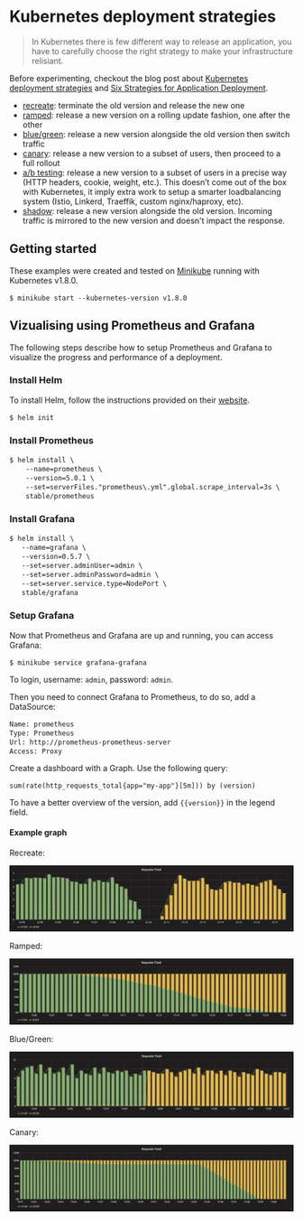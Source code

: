 Kubernetes deployment strategies
================================

> In Kubernetes there is few different way to release an application, you have
to carefully choose the right strategy to make your infrastructure relisiant.

Before experimenting, checkout the blog post about
[Kubernetes deployment strategies](https://container-solutions.com/kubernetes-deployment-strategies/)
and [Six Strategies for Application Deployment](https://thenewstack.io/deployment-strategies/).

- [recreate](recreate/README.md): terminate the old version and release the new
  one
- [ramped](ramped/README.md): release a new version on a rolling update fashion,
  one after the other
- [blue/green](blue-green/README.md): release a new version alongside the old
  version then switch traffic
- [canary](canary/README.md): release a new version to a subset of users, then
  proceed to a full rollout
- [a/b testing](ab-testing/README.md): release a new version to a subset of
  users in a precise way (HTTP headers, cookie, weight, etc.). This doesn’t come
  out of the box with Kubernetes, it imply extra work to setup a smarter
  loadbalancing system (Istio, Linkerd, Traeffik, custom nginx/haproxy, etc).
- [shadow](shadow/README.md): release a new version alongside the old version.
  Incoming traffic is mirrored to the new version and doesn't impact the
  response.

## Getting started

These examples were created and tested on [Minikube](http://github.com/kubernetes/minikube)
running with Kubernetes v1.8.0.

```
$ minikube start --kubernetes-version v1.8.0
```


## Vizualising using Prometheus and Grafana

The following steps describe how to setup Prometheus and Grafana to visualize
the progress and performance of a deployment.

### Install Helm

To install Helm, follow the instructions provided on their
[website](https://github.com/kubernetes/helm/releases).

```
$ helm init
```

### Install Prometheus

```
$ helm install \
    --name=prometheus \
    --version=5.0.1 \
    --set=serverFiles."prometheus\.yml".global.scrape_interval=3s \
    stable/prometheus
```

### Install Grafana

```
$ helm install \
   --name=grafana \
   --version=0.5.7 \
   --set=server.adminUser=admin \
   --set=server.adminPassword=admin \
   --set=server.service.type=NodePort \
   stable/grafana
```

### Setup Grafana

Now that Prometheus and Grafana are up and running, you can access Grafana:

```
$ minikube service grafana-grafana
```

To login, username: `admin`, password: `admin`.

Then you need to connect Grafana to Prometheus, to do so, add a DataSource:

```
Name: prometheus
Type: Prometheus
Url: http://prometheus-prometheus-server
Access: Proxy
```

Create a dashboard with a Graph. Use the following query:

```
sum(rate(http_requests_total{app="my-app"}[5m])) by (version)
```

To have a better overview of the version, add `{{version}}` in the legend field.

#### Example graph

Recreate:

![Kubernetes deployment recreate](recreate/grafana-recreate.png)

Ramped:

![Kubernetes deployment ramped](ramped/grafana-ramped.png)

Blue/Green:

![Kubernetes deployment blue-green](blue-green/grafana-blue-green.png)

Canary:

![Kubernetes deployment canary](canary/grafana-canary.png)
